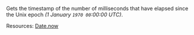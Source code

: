 Gets the timestamp of the number of milliseconds that have elapsed since the Unix epoch <em>(1 January <code>1970 00</code>:00:00 UTC)</em>.

Resources: [Date.now](https://developer.mozilla.org/docs/Web/JavaScript/Reference/Global_Objects/Date/now)
